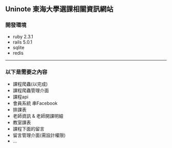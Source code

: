 Uninote 東海大學選課相關資訊網站
-----------------
### 開發環境
* ruby 2.3.1
* rails 5.0.1
* sqlite
* redis

-----------------
### 以下是需要之內容

* 課程爬蟲(以完成)
* 課程爬蟲管理介面
* 課程api
* 會員系統 串Facebook
* 排課表
* 老師資訊 & 老師開課明細
* 教室課表
* 課程下面的留言
* 留言管理介面(需設計權限)
* ...
